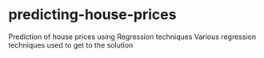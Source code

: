 # predicting-house-prices
Prediction of house prices using Regression techniques
Various regression techniques used to get to the solution
